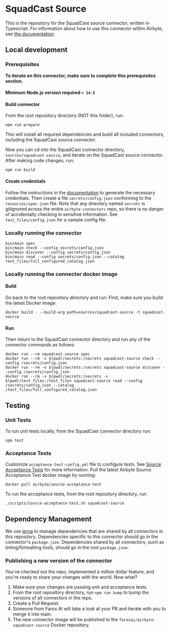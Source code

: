 # SquadCast Source

This is the repository for the SquadCast source connector, written in Typescript.
For information about how to use this connector within Airbyte, see [the
documentation](https://docs.airbyte.io/integrations/sources/squadcast).

## Local development

### Prerequisites
**To iterate on this connector, make sure to complete this prerequisites
section.**

#### Minimum Node.js version required `= 14.5`

#### Build connector
From the root repository directory (NOT this folder), run:
```
npm run prepare
```

This will install all required dependencies and build all included connectors,
including the SquadCast source connector.

Now you can cd into the SquadCast connector directory, `sources/squadcast-source`,
and iterate on the SquadCast source connector. After making code changes, run:
```
npm run build
```

#### Create credentials
Follow the instructions in the
[documentation](https://docs.airbyte.io/integrations/sources/squadcast) to
generate the necessary credentials. Then create a file `secrets/config.json`
conforming to the `resources/spec.json` file.  Note that any directory named
`secrets` is gitignored across the entire `airbyte-connectors` repo, so there is
no danger of accidentally checking in sensitive information.  See
`test_files/config.json` for a sample config file.

### Locally running the connector
```
bin/main spec
bin/main check --config secrets/config.json
bin/main discover --config secrets/config.json
bin/main read --config secrets/config.json --catalog test_files/full_configured_catalog.json
```

### Locally running the connector docker image

#### Build
Go back to the root repository directory and run:
First, make sure you build the latest Docker image:
```
docker build . --build-arg path=sources/squadcast-source -t squadcast-source
```

#### Run
Then return to the SquadCast connector directory and run any of the connector
commands as follows:
```
docker run --rm squadcast-source spec
docker run --rm -v $(pwd)/secrets:/secrets squadcast-source check --config /secrets/config.json
docker run --rm -v $(pwd)/secrets:/secrets squadcast-source discover --config /secrets/config.json
docker run --rm -v $(pwd)/secrets:/secrets -v $(pwd)/test_files:/test_files squadcast-source read --config /secrets/config.json --catalog /test_files/full_configured_catalog.json
```

## Testing

### Unit Tests
To run unit tests locally, from the SquadCast connector directory run:
```
npm test
```

### Acceptance Tests
Customize `acceptance-test-config.yml` file to configure tests. See [Source
Acceptance
Tests](https://docs.airbyte.io/connector-development/testing-connectors/source-acceptance-tests-reference)
for more information.
Pull the latest Airbyte Source Acceptance Test docker image by running:
```
docker pull airbyte/source-acceptance-test
```

To run the acceptance tests, from the root repository directory, run
```
./scripts/source-acceptance-test.sh squadcast-source
```

## Dependency Management
We use [lerna](https://lerna.js.org/) to manage dependencies that are shared by
all connectors in this repository. Dependencies specific to this connector
should go in the connector's `package.json`. Dependencies shared by all
connectors, such as linting/formatting tools, should go in the root
`package.json`.

### Publishing a new version of the connector
You've checked out the repo, implemented a million dollar feature, and you're
ready to share your changes with the world. Now what?
1. Make sure your changes are passing unit and acceptance tests.
1. From the root repository directory, run `npm run bump` to bump the versions
   of all connectors in the repo.
1. Create a Pull Request.
1. Someone from Faros AI will take a look at your PR and iterate with you to
   merge it into main.
1. The new connector image will be published to the
   `farosai/airbyte-squadcast-source` Docker repository.
